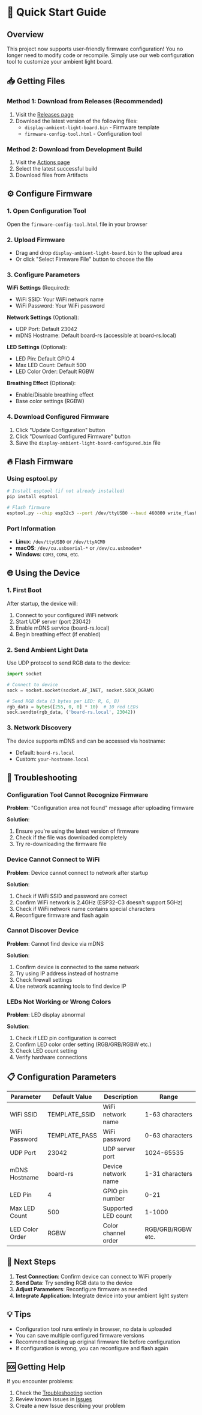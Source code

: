 # 🚀 Quick Start Guide

## Overview

This project now supports user-friendly firmware configuration! You no longer need to modify code or recompile. Simply use our web configuration tool to customize your ambient light board.

## 📥 Getting Files

### Method 1: Download from Releases (Recommended)

1. Visit the [Releases page](../../releases)
2. Download the latest version of the following files:
   - `display-ambient-light-board.bin` - Firmware template
   - `firmware-config-tool.html` - Configuration tool

### Method 2: Download from Development Build

1. Visit the [Actions page](../../actions)
2. Select the latest successful build
3. Download files from Artifacts

## ⚙️ Configure Firmware

### 1. Open Configuration Tool

Open the `firmware-config-tool.html` file in your browser

### 2. Upload Firmware

- Drag and drop `display-ambient-light-board.bin` to the upload area
- Or click "Select Firmware File" button to choose the file

### 3. Configure Parameters

**WiFi Settings** (Required):
- WiFi SSID: Your WiFi network name
- WiFi Password: Your WiFi password

**Network Settings** (Optional):
- UDP Port: Default 23042
- mDNS Hostname: Default board-rs (accessible at board-rs.local)

**LED Settings** (Optional):
- LED Pin: Default GPIO 4
- Max LED Count: Default 500
- LED Color Order: Default RGBW

**Breathing Effect** (Optional):
- Enable/Disable breathing effect
- Base color settings (RGBW)

### 4. Download Configured Firmware

1. Click "Update Configuration" button
2. Click "Download Configured Firmware" button
3. Save the `display-ambient-light-board-configured.bin` file

## 🔥 Flash Firmware

### Using esptool.py

```bash
# Install esptool (if not already installed)
pip install esptool

# Flash firmware
esptool.py --chip esp32c3 --port /dev/ttyUSB0 --baud 460800 write_flash 0x0 display-ambient-light-board-configured.bin
```

### Port Information

- **Linux**: `/dev/ttyUSB0` or `/dev/ttyACM0`
- **macOS**: `/dev/cu.usbserial-*` or `/dev/cu.usbmodem*`
- **Windows**: `COM3`, `COM4`, etc.

## 🌐 Using the Device

### 1. First Boot

After startup, the device will:
1. Connect to your configured WiFi network
2. Start UDP server (port 23042)
3. Enable mDNS service (board-rs.local)
4. Begin breathing effect (if enabled)

### 2. Send Ambient Light Data

Use UDP protocol to send RGB data to the device:

```python
import socket

# Connect to device
sock = socket.socket(socket.AF_INET, socket.SOCK_DGRAM)

# Send RGB data (3 bytes per LED: R, G, B)
rgb_data = bytes([255, 0, 0] * 10)  # 10 red LEDs
sock.sendto(rgb_data, ('board-rs.local', 23042))
```

### 3. Network Discovery

The device supports mDNS and can be accessed via hostname:
- Default: `board-rs.local`
- Custom: `your-hostname.local`

## 🔧 Troubleshooting

### Configuration Tool Cannot Recognize Firmware

**Problem**: "Configuration area not found" message after uploading firmware

**Solution**:
1. Ensure you're using the latest version of firmware
2. Check if the file was downloaded completely
3. Try re-downloading the firmware file

### Device Cannot Connect to WiFi

**Problem**: Device cannot connect to network after startup

**Solution**:
1. Check if WiFi SSID and password are correct
2. Confirm WiFi network is 2.4GHz (ESP32-C3 doesn't support 5GHz)
3. Check if WiFi network name contains special characters
4. Reconfigure firmware and flash again

### Cannot Discover Device

**Problem**: Cannot find device via mDNS

**Solution**:
1. Confirm device is connected to the same network
2. Try using IP address instead of hostname
3. Check firewall settings
4. Use network scanning tools to find device IP

### LEDs Not Working or Wrong Colors

**Problem**: LED display abnormal

**Solution**:
1. Check if LED pin configuration is correct
2. Confirm LED color order setting (RGB/GRB/RGBW etc.)
3. Check LED count setting
4. Verify hardware connections

## 📋 Configuration Parameters

| Parameter | Default Value | Description | Range |
|-----------|---------------|-------------|-------|
| WiFi SSID | TEMPLATE_SSID | WiFi network name | 1-63 characters |
| WiFi Password | TEMPLATE_PASS | WiFi password | 0-63 characters |
| UDP Port | 23042 | UDP server port | 1024-65535 |
| mDNS Hostname | board-rs | Device network name | 1-31 characters |
| LED Pin | 4 | GPIO pin number | 0-21 |
| Max LED Count | 500 | Supported LED count | 1-1000 |
| LED Color Order | RGBW | Color channel order | RGB/GRB/RGBW etc. |

## 🎯 Next Steps

1. **Test Connection**: Confirm device can connect to WiFi properly
2. **Send Data**: Try sending RGB data to the device
3. **Adjust Parameters**: Reconfigure firmware as needed
4. **Integrate Application**: Integrate device into your ambient light system

## 💡 Tips

- Configuration tool runs entirely in browser, no data is uploaded
- You can save multiple configured firmware versions
- Recommend backing up original firmware file before configuration
- If configuration is wrong, you can reconfigure and flash again

## 🆘 Getting Help

If you encounter problems:
1. Check the [Troubleshooting](#troubleshooting) section
2. Review known issues in [Issues](../../issues)
3. Create a new Issue describing your problem
